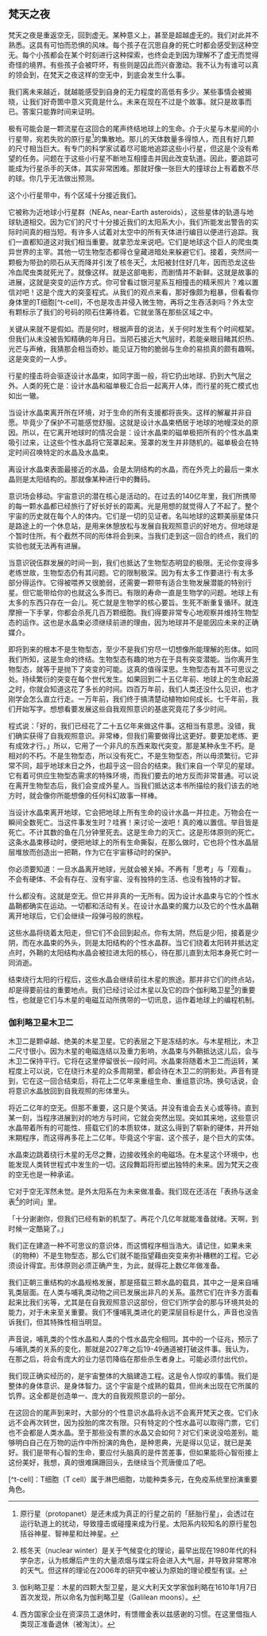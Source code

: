 ## 梵天之夜

梵天之夜是重返空无，回到虚无。某种意义上，甚至是超越虚无的。我们对此并不熟悉。这具有可怕而恐惧的风味。每个孩子在沉思自身的死亡时都会感受到这种空无。每个小孩都会在某个时刻进行这种探索，也终会走到因为理解不了虚无而觉得奇怪的境界。有些孩子会被吓坏，有些则是囚此而兴奋激动。我不认为有谁可以真的领会到，在梵天之夜这样的空无中，到底会发生什么事。

我们离未来越近，就越能感受到自身的无力程度的高低有多少。某些事情会被揭晓，让我们好奇箇中意义究竟是什么。未来在现在不过是个故事。就只是故事而已。答案只能靠时间来证明。

极有可能会是一颗流星在这回合的尾声终结地球上的生命。介于火星与木星间的小行星带，宛若失败的原行星[^protoplanet]的集散地。那儿的天体数量多得惊人，而且有好几颗的尺寸相当巨大。有专门的科学家试着尽可能地追踪这些小行星，但这是个没有希望的任务。问题在于这些小行星不断地互相撞击并因此改变轨道。因此，要追踪可能成为行星杀手的天体，其实非常困难。那就好像一张巨大的撞球台上有着数不尽的球。你几乎无法做出预测。

这个小行星带中，有个区域十分接近我们。

它被称为近地球小行星群（NEAs, near-Earth asteroids），这些星体的轨道与地球轨道相交。因为它们的尺寸十分接近我们的太阳系大小，我们所能发出警告的实际时间真的相当短。有许多人试着对太空中的所有天体进行编目以便进行追踪。我们一直都知道这对我们相当重要。就拿恐龙来说吧。它们是地球这个巨人的爬虫类异世界的主宰。其他一切生物型态都得仓皇藏进暗处来躲避它们。接着，突然间一颗极为带劲的陨石从天而降并引发了核冬天[^nuclear-winter]，太阳被封住好几年，因而恐龙这些冷血爬虫类就死光了。就像这样。就是这部电影，而剧情并不新鲜。这就是故事的进展，这就是突变的运作方式。你可曾看过银河星系互相撞击的精釆照片？难以置信对吧！这是个庞大的突銮程式。从我们的观点来看，那好像颇为粗暴，但看看你身体里的T细胞[^t-cell]，不也是攻击并侵入微生物，再将之生吞活剥吗？外太空有颗标示了我们的号码的陨石住筹待着。它就坐落在那些区域之中。

关键从来就不是假如。而是何时，根据声音的说法，关于何时发生有个时间框架。但我们从未没被告知精确的年月日。当陨石接近大气层时，若能亲眼目睹其炽热、光芒与声飨，我猜那会相当奇妙。能见证万物的脆弱与生命的易损真的颇有趣啊。这是突变的一人步。

行星的撞击将会驱逐设计水晶束，如同字面一般，将它扔出地球、扔到大气层之外。人类的死亡是：设计水晶和磁单极汇合后一起离开人体，而行星的死亡模式也如出一辙。

当设计水晶束离开所在环境，对于生命的所有支援都将丧失。这样的解雇并非自愿。毕竟少了保护不可能感觉舒服。这就是设计水晶束栖居于地球的地幔深处的原因。所以，在它离开地球时的情况会是：设计水晶束的磁单极把所有的个性水晶束吸引过来，让这些个性水晶将它笼罩起来。笼罩的发生并非随机的。磁单极会在特定时间召唤特定的水晶及水晶束。

离设计水晶束表面最接近的水晶，会是太阴结构的水晶，而在外壳上的最后一束水晶则是太阳结构的。那就像某种进行中的舞码。

意识场会移动。宇宙意识的潜在核心是活动的。在过去的140亿年里，我们所携带的每一颗水晶都已经旅行了好长好长的距离。光是用想的就觉得人了不起了。整个宇宙的历史就在每个人的体内。它们是一切的见证者。名叫地球的这颗美丽星体只是路途上的一个休息站，是用来休憩放松与发展自我观照意识的好地方。但地球是个暂时住所。有个截然不同的形体将会到来。当我们走到这一回合的终点，我们的实验也就无法再有进展。

当意识锐伍群发展的时间一到，我们也抵达了生物型态明显的极限。无论你变得多老练世故，生物型态仍有其问题。它的限制极深。因为有太多工作要进行·有太多部分得运作。它得被喂养又很脆弱，还需要一颗带有适合生物发展潜能的特别行星。但它能带给你的也就这么多而已。有限的寿命一直是生物学的问题。地球上有太多的东西只存在一会儿。死亡就是生物学的核心要旨。生死不断重复循环。就连摩擦一下手掌，你都会杀死几百万颗细胞。我们得要非常专心地观察并维持生物型态的运作。这也是水晶束必须继续前进的理由，因为地球并不是能因应未来的正确媒介。

即将到来的根本不是生物型态，至少不是我们穷尽一切想像所能理解的形体。如同我们所知，这是生命的终结。生物型态有趣的地方在于具有突变潜能。当你离开生物型态，就等于是抛下了突变的可能。这真的值得深思。生物型态有其不可思议之处。持续繁衍的突变在每个世代发生。如果回到二十五亿年前、地球上的生命起源之时，你就会知道这花了多长的时间。四百万年前，我们人类还没什么见识，也才刚学会怎么直立行走。一万年前，我们终于搞清楚动植物如何成长。七千年前，我们开始写字。想想看要发展这些自我观照意识的基底究竟花了多少时间。

程式说：「好的，我们已经花了二十五亿年来做这件事。这相当有意思。没错，我们确实获得了自我观照意识。非常棒，但我们需要做得比这更好。要更加老练、更有成效才行。」所以，它用了一个非凡的东西来取代突变。那是某种永生不朽。是相对的不朽。不是生物型态，所以没有死亡。不是生物型态，所以毋须繁衍。它非常不同，超乎地球末日之外，也超乎这一回合的结束。我们来自一个罕见的星球。它有着可供应生物型态需求的特殊环境，而我们要去的地方反而非常普通。可以说在离开生物型态后，我们会变成外星人。当我们抵达这本书所描绘的我们该去的地方时，就会像你所能想像的任何科幻故事一样棒。

当设计水晶束离开地球，它会把地球上所有生命的设计水晶一并拉走。万物会在一瞬间全数死亡。当这件事发生时？哇赛！来讨论一波吧！真的难以置信。举目皆是死亡。不计其数的鱼在几分钟里死去。这是生命力的灭亡。这是形体原则的死亡。这条水晶束移动时，便把地球上的所有生命撕裂，在那么做时，它也将个性水晶层层堆放而创造出一把鞘，作为它在宇宙移动时的保护。

你必须要知道：一旦水晶离开地球，光就会被关掉。不再有「思考」与「观看」。不会有硬体、不会有存在、没有宇宙、没有独特的生活、也没有独特的才智。

什么都没有。这就是空无。但它并非真的一无所有。因为设计水晶束与它的个性水晶鞘都确实在运动。一切都和活动有关。在设计水晶束的魔力以及它的个性水晶鞘离开地球后，它们会继续一段弹弓般的旅程。

这些水晶将绕着太阳走，但它们不会回到起点。你有太阴，然后是少阳，接着是少阴，而在水晶束的外头，则是太阳结构的个性水晶群。当它们绕着太阳转并抵达定点时，外鞘的太阳结构水晶会被拉进太阳的核心，待在那儿直到太阳本身死亡时一同消逝。

结束绕行太阳的行程后，这些水晶会继续前往木星的旅途。那并非它们的终点站，却是得要前往的重要地点。我们已经讨论过木星以及它的四个伽利略卫星[^galiean-moons]的重要性，也就是它们与木星的电磁互动所携带的一切讯息，运作着地球上的编程机制。

### 伽利略卫星木卫二

木卫二是颗卓越、绝美的木星卫星。它的表层之下是冻结的水。与木星相比，木卫二尺寸很小。因为木星的电磁连结以及重力影响，水晶束与外鞘抵达这儿后，会与木卫二保持平行。它将在这里停留很长一段时间。水晶束将随着木卫二而运转，某程度上可以说，它在绕行木星的众多周期里，都会待在木卫二的阴影处。声音有提到，它在这一回合结束后，将花上二亿年来重组生命、重组意识场。换句话说，会将意识水晶放回到自我观照的形体里头。

将近二亿年的空无。但那不重要，这只是个笑话。并没有谁会去关心或等待。直到某一刻，当程序进展到对的地方与时间，它就会突然出现。突如其来地，这些意识水晶带着所有的可能性、搭载它们的本质软体，就这么得到了崭新的硬体，并开始末期程序，而这得再多花上二亿年。毕竟这个宇宙、这个孩子，是个巨大的实体。

水晶束边跳着绕行木星的无尽之舞，边接收残余的电磁场。在木星这个环境中，也能发现人类转世程式中发生的一切。这段舞蹈将形塑出独特的未来。因为梵天之夜的空无也是一种承诺。

它对于空无浑然未觉。是外太阳系在为未来做准备。我们现在还活在「表扬与送金表[^golden-watch]的时间」里。

「十分谢谢你，但我们已经有新的机型了。再花个几亿年就能准备就绪。天啊，到时候一定酷毙了。」

我们正在建造一种不可思议的意识体，而这惆程序相当浩大。请记住，如果未来（的物种）不是生物型态，那么它们就不能指望藉由突变来弥补糟糕的工程。它必须设计得宜。形体原则必须正确产生，为此，就得花上数亿年做准备。

我们正朝三重结构的水晶规格发展，那是搭载三颗水晶的载具，其中之一是来自哺乳类层面。在人类与哺乳类动物之间已发展出非凡的关系。虽然它们在许多方面看起来比我们劣等，尤其是在自我观照意识这部份，但它们所学会的那与环境共处的能力，对于未来至关重要。我们不懂哺乳类进化的更深层目标是什么，声音也没告诉我们，但其特殊性相当明显。

声音说，哺乳类的个性水晶和人类的个性水晶完全相同。其中的一个征兆，预示了与哺乳类的关系的变化，那就是2027年之后19-49通道被打破这件事。我认为，在那之后，将会有庞大的业力惩罚降临在那些杀生者身上。可能必须付出代价。

我们现正确实经历的，是宇宙整体的大脑建造工程。这是令人惊叹的事情。我们是整体的身体意识、是身体智力。这个宇宙是个成熟的载具，但尚未出现在它所属的饥界。这全都是创造单一、庞大的自我观照意识的一部分。

在这回合的尾声到来时，大部分的个性意识水晶将永远不会离开梵天之夜。它们永远不会再次转世，因为投胎的席次有限。只有特定的个性水晶可以取得门票，它们也不会都是人类水晶。至于那些没有票的水晶又会如何？对它们来说没哈差别。能够明白自己在万物的运作中所扮演的角色，是种恩典，光是得以见证，就已是美好。我们是带有心智的生命，要应付头脑真的是件苦差事，但如果能将心智衔接上这份美好，我想，真的很难蹒跚回头，去继续当个荒唐傻瓜了吧。


[^protoplanet]:原行星（protopanet）是还未成为真正的行星之前的「胚胎行星」，会透过在运行轨道上的扰动，导致撞击或碰撞来成为行星。太阳系内较知名的原行星包括谷神星、智神星和灶神星。

[^nuclear-winter]:核冬天（nuclear winter）是关于气候变化的理论，最早出现在1980年代的科学杂志，认为核爆后产生的大量浓烟与煤尘将会进入大气层，并导致非常寒冷的天气。但这样的理论在2006年的研究中被认为原始的理论模型有误。

[^t-cell]：T细胞（T cell）属于淋巴细胞，功能种类多元，在免疫系统里扮演重要角色。

[^galiean-moons]:伽利略卫星：木星的四颗大型卫星，是义大利天文学家伽利略在1610年1月7日首次发现，所以命名为伽利略卫星（Galilean moons）。

[^golden-watch]:西方国家企业在资深员工退休时，有馈赠金表以兹感谢的习惯。在这里借指人类现正准备退休（被淘汰）。

